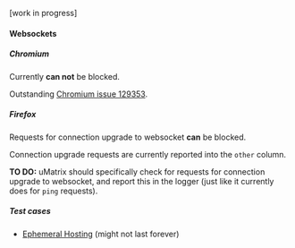 [work in progress]

#### Websockets

##### Chromium

Currently **can not** be blocked.

Outstanding [Chromium issue 129353](https://code.google.com/p/chromium/issues/detail?id=129353).

##### Firefox

Requests for connection upgrade to websocket **can** be blocked.

Connection upgrade requests are currently reported into the `other` column.

**TO DO:** uMatrix should specifically check for requests for connection upgrade to websocket, and report this in the logger (just like it currently does for `ping` requests).

##### Test cases

- [Ephemeral Hosting](http://ephemeralp2p.durazo.us2bbbf21959178ef2f935e90fc60e5b6e368d27514fe305ca7dcecc32c0134838) (might not last forever)